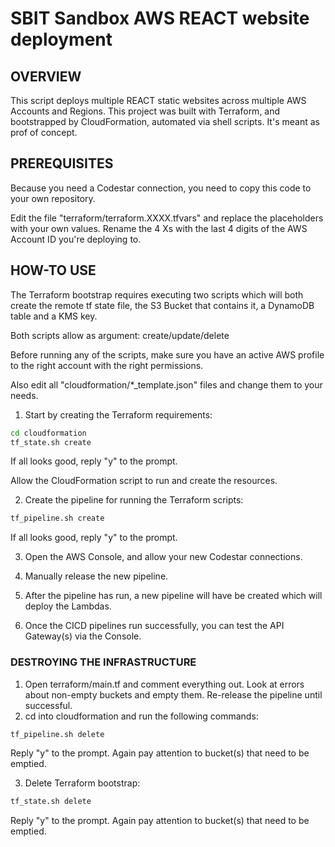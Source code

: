 # SBIT Sandbox AWS REACT website deployment

## OVERVIEW

This script deploys multiple REACT static websites across multiple AWS Accounts and Regions.
This project was built with Terraform, and bootstrapped by CloudFormation, automated via shell scripts.
It's meant as prof of concept.

## PREREQUISITES

Because you need a Codestar connection, you need to copy this code to your own repository. 

Edit the file "terraform/terraform.XXXX.tfvars" and replace the placeholders with your own values.
Rename the 4 Xs with the last 4 digits of the AWS Account ID you're deploying to.

## HOW-TO USE

The Terraform bootstrap requires executing two scripts which will both create the remote tf state file,
the S3 Bucket that contains it, a DynamoDB table and a KMS key. 

Both scripts allow as argument: create/update/delete

Before running any of the scripts,
make sure you have an active AWS profile to the right account with the right permissions.

Also edit all "cloudformation/*_template.json" files and change them to your needs.

1. Start by creating the Terraform requirements:
```bash
cd cloudformation
tf_state.sh create
```
If all looks good, reply "y" to the prompt.

Allow the CloudFormation script to run and create the resources.

2. Create the pipeline for running the Terraform scripts:
```bash
tf_pipeline.sh create
```
If all looks good, reply "y" to the prompt.

3. Open the AWS Console, and allow your new Codestar connections.

4. Manually release the new pipeline.

5. After the pipeline has run, a new pipeline will have be created which will deploy the Lambdas.

6. Once the CICD pipelines run successfully, you can test the API Gateway(s) via the Console.

### DESTROYING THE INFRASTRUCTURE

1. Open terraform/main.tf and comment everything out. Look at errors about non-empty buckets and empty them. Re-release the pipeline until successful. 
2. cd into cloudformation and run the following commands:
```bash
tf_pipeline.sh delete
```
Reply "y" to the prompt. Again pay attention to bucket(s) that need to be emptied.

3. Delete Terraform bootstrap:
```bash
tf_state.sh delete
```
Reply "y" to the prompt. Again pay attention to bucket(s) that need to be emptied.